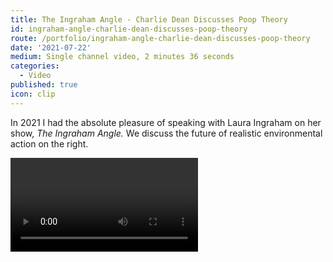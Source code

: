 ```yaml
---
title: The Ingraham Angle - Charlie Dean Discusses Poop Theory
id: ingraham-angle-charlie-dean-discusses-poop-theory
route: /portfolio/ingraham-angle-charlie-dean-discusses-poop-theory
date: '2021-07-22'
medium: Single channel video, 2 minutes 36 seconds
categories:
  - Video
published: true
icon: clip
---
```

<script>
  import Video from '$lib/components/Video.svelte'
</script>

In 2021 I had the absolute pleasure of speaking with Laura Ingraham on her show, *The Ingraham Angle.*
We discuss the future of realistic environmental action on the right.

<Video src="https://customer-09i1la1nl00colq2.cloudflarestream.com/59a7e806ff9199df42d068356bf75ff2/manifest/video.m3u8"/>
